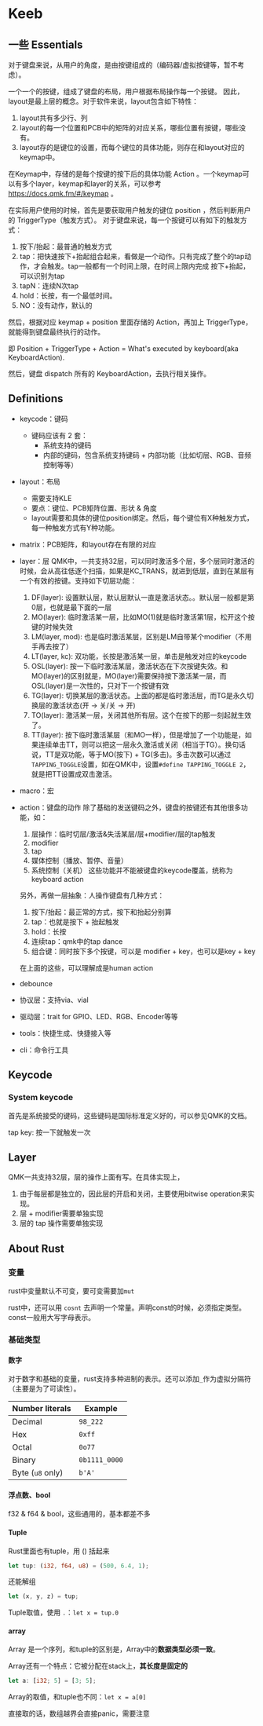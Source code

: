 # Keeb

## 一些 Essentials
对于键盘来说，从用户的角度，是由按键组成的（编码器/虚拟按键等，暂不考虑）。

一个一个的按键，组成了键盘的布局，用户根据布局操作每一个按键。
因此，layout是最上层的概念。对于软件来说，layout包含如下特性：
1. layout共有多少行、列
2. layout的每一个位置和PCB中的矩阵的对应关系，哪些位置有按键，哪些没有。
3. layout存的是键位的设置，而每个键位的具体功能，则存在和layout对应的keymap中。

在Keymap中，存储的是每个按键的按下后的具体功能 Action 。一个keymap可以有多个layer，keymap和layer的关系，可以参考 https://docs.qmk.fm/#/keymap 。
   
在实际用户使用的时候，首先是要获取用户触发的键位 position ，然后判断用户的 TriggerType（触发方式）。
对于键盘来说，每一个按键可以有如下的触发方式：
1. 按下/抬起：最普通的触发方式
2. tap：把快速按下+抬起组合起来，看做是一个动作。只有完成了整个的tap动作，才会触发。tap一般都有一个时间上限，在时间上限内完成 按下+抬起，可以识别为tap
3. tapN：连续N次tap
4. hold：长按，有一个最低时间。
5. NO：没有动作，默认的

然后，根据对应 keymap + position 里面存储的 Action，再加上 TriggerType，就能得到键盘最终执行的动作。

即 Position + TriggerType + Action = What's executed by keyboard(aka KeyboardAction).

然后，键盘 dispatch 所有的 KeyboardAction，去执行相关操作。

## Definitions

- keycode：键码
  - 键码应该有 2 套：
    - 系统支持的键码
    - 内部的键码，包含系统支持键码 + 内部功能（比如切层、RGB、音频控制等等）
- layout：布局
  - 需要支持KLE
  - 要点：键位、PCB矩阵位置、形状 & 角度
  - layout需要和具体的键位position绑定。然后，每个键位有X种触发方式，每一种触发方式有Y种功能。
- matrix：PCB矩阵，和layout存在有限的对应
- layer：层
  QMK中，一共支持32层，可以同时激活多个层，多个层同时激活的时候，会从高往低逐个扫描，如果是KC_TRANS，就进到低层，直到在某层有一个有效的按键。支持如下切层功能：
    1. DF(layer): 设置默认层，默认层默认一直是激活状态。。默认层一般都是第0层，也就是最下面的一层
    2. MO(layer): 临时激活某一层，比如MO(1)就是临时激活第1层，松开这个按键的时候失效
    3. LM(layer, mod): 也是临时激活某层，区别是LM自带某个modifier（不用手再去按了）
    4. LT(layer, kc): 双功能，长按是激活某一层，单击是触发对应的keycode
    5. OSL(layer): 按一下临时激活某层，激活状态在下次按键失效。和MO(layer)的区别就是，MO(layer)需要保持按下激活某一层，而OSL(layer)是一次性的，只对下一个按键有效
    6. TG(layer): 切换某层的激活状态。上面的都是临时激活层，而TG是永久切换层的激活状态(开 -> 关/关 -> 开)
    7. TO(layer): 激活某一层，关闭其他所有层。这个在按下的那一刻起就生效了。
    8. TT(layer): 按下临时激活某层（和MO一样），但是增加了一个功能是，如果连续单击TT，则可以把这一层永久激活或关闭（相当于TG）。换句话说，TT是双功能，等于MO(按下) + TG(多击)。多击次数可以通过 `TAPPING_TOGGLE`设置，如在QMK中，设置`#define TAPPING_TOGGLE 2`，就是把TT设置成双击激活。

- macro：宏
- action：键盘的动作
  除了基础的发送键码之外，键盘的按键还有其他很多功能，如：
  1. 层操作：临时切层/激活&失活某层/层+modifier/层的tap触发
  2. modifier 
  3. tap
  4. 媒体控制（播放、暂停、音量）
  5. 系统控制（关机）
  这些功能并不能被键盘的keycode覆盖，统称为 keyboard action
  
  另外，再做一层抽象：人操作键盘有几种方式：
  1. 按下/抬起：最正常的方式，按下和抬起分别算
  2. tap：也就是按下 + 抬起触发
  3. hold：长按
  4. 连续tap：qmk中的tap dance
  5. 组合键：同时按下多个按键，可以是 modifier + key，也可以是key + key

  在上面的这些，可以理解成是human action


  

- debounce
- 协议层：支持via、vial
- 驱动层：trait for GPIO、LED、RGB、Encoder等等
- tools：快捷生成、快捷接入等
- cli：命令行工具

## Keycode

### System keycode

首先是系统接受的键码，这些键码是国际标准定义好的，可以参见QMK的文档。

tap key: 按一下就触发一次

## Layer

QMK一共支持32层，层的操作上面有写。在具体实现上，

  1. 由于每层都是独立的，因此层的开启和关闭，主要使用bitwise operation来实现。
  2. 层 + modifier需要单独实现
  3. 层的 tap 操作需要单独实现


## About Rust

### 变量

rust中变量默认不可变，要可变需要加`mut`

rust中，还可以用 `cosnt` 去声明一个常量。声明const的时候，必须指定类型。const一般用大写字母表示。

### 基础类型

#### 数字

对于数字和基础的变量，rust支持多种进制的表示。还可以添加`_`作为虚拟分隔符（主要是为了可读性）。

| Number literals  | Example       |
| ---------------- | ------------- |
| Decimal          | `98_222`      |
| Hex              | `0xff`        |
| Octal            | `0o77`        |
| Binary           | `0b1111_0000` |
| Byte (`u8` only) | `b'A'`        |

#### 浮点数、bool

f32 & f64 & bool，这些通用的，基本都差不多

#### Tuple

Rust里面也有tuple，用 () 括起来

```rust
let tup: (i32, f64, u8) = (500, 6.4, 1);
```

还能解组

```rust
let (x, y, z) = tup;
```

Tuple取值，使用 `.`：`let x = tup.0`

#### array

Array 是一个序列，和tuple的区别是，Array中的**数据类型必须一致**。

Array还有一个特点：它被分配在stack上，**其长度是固定的**

```rust
let a: [i32; 5] = [3; 5];
```

Array的取值，和tuple也不同：`let x = a[0]`

直接取的话，数组越界会直接panic，需要注意

